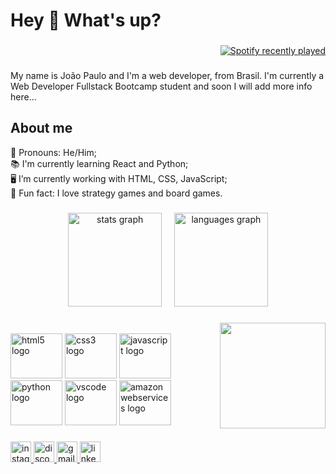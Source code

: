 <h1 align="left">Hey 👋 What's up?</h1>

###
  
<div align="right" width="50%">
  <a href="https://open.spotify.com/user/tukkos">
    <img src="https://spotify-recently-played-readme.vercel.app/api?user=tukkos&width=400" alt="Spotify recently played"  />
  </a>
</div>

###

  <p align="left">My name is João Paulo and I'm a web developer, from Brasil. I'm currently a Web Developer Fullstack Bootcamp student and soon I will add more info here...</p>

  <h2 align="left">About me</h2>

  <p align="left">💬 Pronouns: He/Him;<br>📚 I'm currently learning React and Python;<br>🖥️ I’m currently working with HTML, CSS, JavaScript;<br>🎲 Fun fact: I love strategy games and board games.</p>
 
###

<div align="center">
  <img src="https://github-readme-stats.vercel.app/api?hide_title=false&hide_rank=false&show_icons=true&include_all_commits=true&count_private=true&disable_animations=false&theme=dracula&locale=en&hide_border=false&username=Tukkos" height="150" alt="stats graph"  />
  &nbsp;
  &nbsp;
  <img src="https://github-readme-stats.vercel.app/api/top-langs?locale=en&hide_title=false&layout=compact&card_width=320&langs_count=5&theme=dracula&hide_border=false&username=Tukkos" height="150" alt="languages graph"  />
</div>
 
###

<img align="right" height="169" src="https://c.tenor.com/O1qpwwux1Y4AAAAC/i-regret-nothing-chicken.gif"  />

###

<br>
<div align="left">
  <img src="https://cdn.jsdelivr.net/gh/devicons/devicon/icons/html5/html5-original.svg" height="72" width="83" alt="html5 logo"  />
  <img src="https://cdn.jsdelivr.net/gh/devicons/devicon/icons/css3/css3-original.svg" height="72" width="83" alt="css3 logo"  />
  <img src="https://cdn.jsdelivr.net/gh/devicons/devicon/icons/javascript/javascript-original.svg" height="72" width="83" alt="javascript logo"  />
  <img src="https://cdn.jsdelivr.net/gh/devicons/devicon/icons/python/python-original.svg" height="72" width="83" alt="python logo"  />
  <img src="https://cdn.jsdelivr.net/gh/devicons/devicon/icons/vscode/vscode-original.svg" height="72" width="83" alt="vscode logo"  />
  <img src="https://cdn.jsdelivr.net/gh/devicons/devicon/icons/amazonwebservices/amazonwebservices-original.svg" height="72" width="83" alt="amazonwebservices logo"  />
</div>

###

<div align="left">
  <a href="https://www.instagram.com/tukkos/" target="_blank">
    <img src="https://img.shields.io/static/v1?message=Instagram&logo=instagram&label=&color=E4405F&logoColor=white&labelColor=&style=for-the-badge" height="33" alt="instagram logo"  />
  </a>
  <a href="Tukkos#0487" target="_blank">
    <img src="https://img.shields.io/static/v1?message=Discord&logo=discord&label=&color=7289DA&logoColor=white&labelColor=&style=for-the-badge" height="33" alt="discord logo"  />
  </a>
  <a href="jpfcastro@id.uff.br" target="_blank">
    <img src="https://img.shields.io/static/v1?message=Gmail&logo=gmail&label=&color=D14836&logoColor=white&labelColor=&style=for-the-badge" height="33" alt="gmail logo"  />
  </a>
  <a href="https://www.linkedin.com/in/jo%C3%A3o-paulo-ferreira-de-castro-89591b1a3/" target="_blank">
    <img src="https://img.shields.io/static/v1?message=LinkedIn&logo=linkedin&label=&color=0077B5&logoColor=white&labelColor=&style=for-the-badge" height="33" alt="linkedin logo"  />
  </a>
</div>

###

